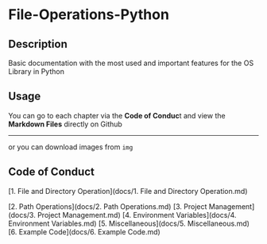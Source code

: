 # File-Operations-Python

## Description
Basic documentation with the most used and important features for the OS Library in Python

## Usage
You can go to each chapter via the **Code of Conduc**t and view the **Markdown Files** directly on Github

------------


or you can download images from `img`


## Code of Conduct

[1. File and Directory Operation](docs/1. File and Directory Operation.md)

[2. Path Operations](docs/2. Path Operations.md)
[3. Project Management](docs/3. Project Management.md)
[4. Environment Variables](docs/4. Environment Variables.md)
[5. Miscellaneous](docs/5. Miscellaneous.md)
[6. Example Code](docs/6. Example Code.md)
